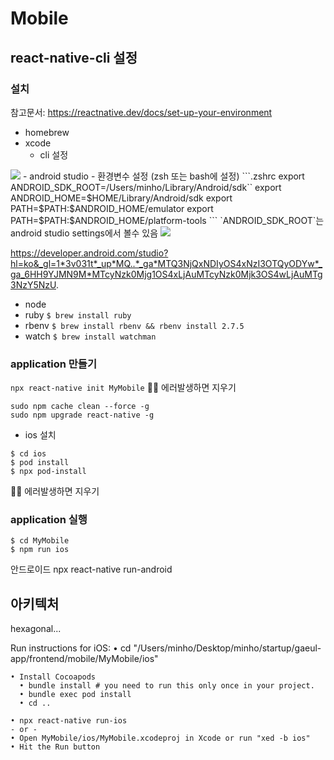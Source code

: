 # Mobile
## react-native-cli 설정
### 설치
참고문서: https://reactnative.dev/docs/set-up-your-environment
- homebrew
- xcode
  - cli 설정
<img src="https://github.com/user-attachments/assets/b7c23ade-82c4-4023-bd40-1df70d24625b" />
- android studio
  - 환경변수 설정 (zsh 또는 bash에 설정)
    ```.zshrc
    export ANDROID_SDK_ROOT=/Users/minho/Library/Android/sdk``
    export ANDROID_HOME=$HOME/Library/Android/sdk
    export PATH=$PATH:$ANDROID_HOME/emulator
    export PATH=$PATH:$ANDROID_HOME/platform-tools
    ```
    `ANDROID_SDK_ROOT`는 android studio settings에서 볼수 있음
    <img src="https://github.com/user-attachments/assets/84e1501d-9d5f-4e93-a8e7-cf1333875941" />


https://developer.android.com/studio?hl=ko&_gl=1*3v031t*_up*MQ..*_ga*MTQ3NjQxNDIyOS4xNzI3OTQyODYw*_ga_6HH9YJMN9M*MTcyNzk0Mjg1OS4xLjAuMTcyNzk0Mjk3OS4wLjAuMTg3NzY5NzU.
- node
- ruby
`$ brew install ruby`
- rbenv
`$ brew install rbenv && rbenv install 2.7.5`
- watch
`$ brew install watchman`

### application 만들기
`npx react-native init MyMobile`
👷🏻 에러발생하면 지우기
```
sudo npm cache clean --force -g
sudo npm upgrade react-native -g
```
- ios 설치
```
$ cd ios
$ pod install
$ npx pod-install
```
👷🏻 에러발생하면 지우기


### application 실행
```
$ cd MyMobile
$ npm run ios
```



안드로이드
npx react-native run-android

## 아키텍처
hexagonal...


  Run instructions for iOS:
    • cd "/Users/minho/Desktop/minho/startup/gaeul-app/frontend/mobile/MyMobile/ios"
    
    • Install Cocoapods
      • bundle install # you need to run this only once in your project.
      • bundle exec pod install
      • cd ..
    
    • npx react-native run-ios
    - or -
    • Open MyMobile/ios/MyMobile.xcodeproj in Xcode or run "xed -b ios"
    • Hit the Run button

